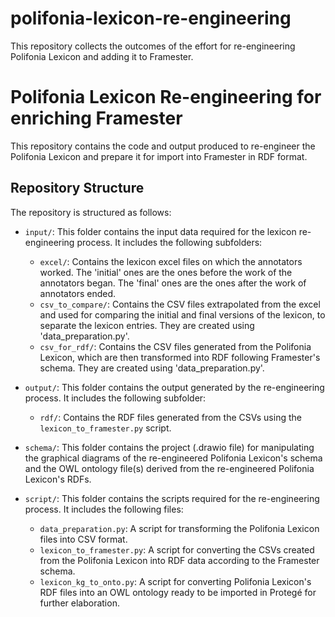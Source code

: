 # polifonia-lexicon-re-engineering
This repository collects the outcomes of the effort for re-engineering Polifonia Lexicon and adding it to Framester.

# Polifonia Lexicon Re-engineering for enriching Framester

This repository contains the code and output produced to re-engineer the Polifonia Lexicon and prepare it for import into Framester in RDF format.

## Repository Structure

The repository is structured as follows:

- `input/`: This folder contains the input data required for the lexicon re-engineering process. It includes the following subfolders:
  - `excel/`: Contains the lexicon excel files on which the annotators worked. The 'initial' ones are the ones before the work of the annotators began. The 'final' ones are the ones after the work of annotators ended.
  - `csv_to_compare/`: Contains the CSV files extrapolated from the excel and used for comparing the initial and final versions of the lexicon, to separate the lexicon entries. They are created using 'data_preparation.py'.
  - `csv_for_rdf/`: Contains the CSV files generated from the Polifonia Lexicon, which are then transformed into RDF following Framester's schema. They are created using 'data_preparation.py'.

- `output/`: This folder contains the output generated by the re-engineering process. It includes the following subfolder:
  - `rdf/`: Contains the RDF files generated from the CSVs using the `lexicon_to_framester.py` script.

- `schema/`: This folder contains the project (.drawio file) for manipulating the graphical diagrams of the re-engineered Polifonia Lexicon's schema and the OWL ontology file(s) derived from the re-engineered Polifonia Lexicon's RDFs.

- `script/`: This folder contains the scripts required for the re-engineering process. It includes the following files:
  - `data_preparation.py`: A script for transforming the Polifonia Lexicon files into CSV format.
  - `lexicon_to_framester.py`: A script for converting the CSVs created from the Polifonia Lexicon into RDF data according to the Framester schema.
  - `lexicon_kg_to_onto.py`: A script for converting Polifonia Lexicon's RDF files into an OWL ontology ready to be imported in Protegé for further elaboration.
